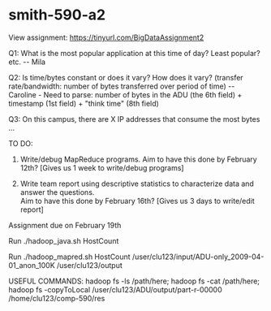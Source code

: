 # smith-590-a2

View assignment: https://tinyurl.com/BigDataAssignment2

Q1: What is the most popular application at this time of day? Least popular? etc. -- Mila

Q2: Is time/bytes constant or does it vary? How does it vary? (transfer rate/bandwidth: number of bytes transferred over period of time) -- Caroline - Need to parse: number of bytes in the ADU (the 6th field) + timestamp (1st field) + "think time" (8th field)

Q3: On this campus, there are X IP addresses that consume the most bytes ...


TO DO:

1. Write/debug MapReduce programs. Aim to have this done by February 12th? [Gives us 1 week to write/debug programs]

2. Write team report using descriptive statistics to characterize data and answer the questions.  
Aim to have this done by February 16th? [Gives us 3 days to write/edit report]

Assignment due on February 19th



Run ./hadoop_java.sh HostCount

Run ./hadoop_mapred.sh HostCount /user/clu123/input/ADU-only_2009-04-01_anon_100K /user/clu123/output


USEFUL COMMANDS:
hadoop fs -ls /path/here;
hadoop fs -cat /path/here;
hadoop fs -copyToLocal /user/clu123/ADU/output/part-r-00000 /home/clu123/comp-590/res
